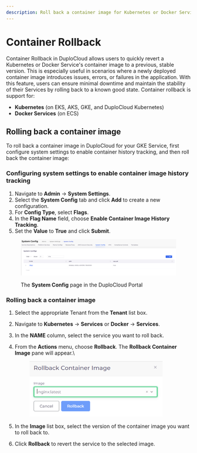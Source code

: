 ```yaml
---
description: Roll back a container image for Kubernetes or Docker Services
---
```


# Container Rollback

Container Rollback in DuploCloud allows users to quickly revert a Kubernetes or Docker Service's container image to a previous, stable version. This is especially useful in scenarios where a newly deployed container image introduces issues, errors, or failures in the application. With this feature, users can ensure minimal downtime and maintain the stability of their Services by rolling back to a known good state. Container rollback is support for:

* **Kubernetes** (on EKS, AKS, GKE, and DuploCloud Kubernetes)
* **Docker Services** (on ECS)

## Rolling back a container image

To roll back a container image in DuploCloud for your GKE Service, first configure system settings to enable container history tracking, and then roll back the container image:

### **Configuring system settings to enable container image history tracking**

1. Navigate to **Admin** -> **System Settings**.
2. Select the **System Config** tab and click **Add** to create a new configuration.
3. For **Config Type**, select **Flags**.
4. In the **Flag Name** field, choose **Enable Container Image History Tracking**.
5. Set the **Value** to **True** and click **Submit**.

<figure><img src="../../../.gitbook/assets/system config (1).png" alt=""><figcaption><p>The <strong>System Config</strong> page in the DuploCloud Portal</p></figcaption></figure>

### Rolling back a container image

1. Select the appropriate Tenant from the **Tenant** list box.
2. Navigate to **Kubernetes** -> **Services** or **Docker** -> **Services**.
3. In the **NAME** column, select the service you want to roll back.
4.  From the **Actions** menu, choose **Rollback**. The **Rollback Container Image** pane will appear.\


    <div align="left"><figure><img src="../../../.gitbook/assets/Screenshot (48).png" alt="" width="363"><figcaption></figcaption></figure></div>
5. In the **Image** list box, select the version of the container image you want to roll back to.
6. Click **Rollback** to revert the service to the selected image.
